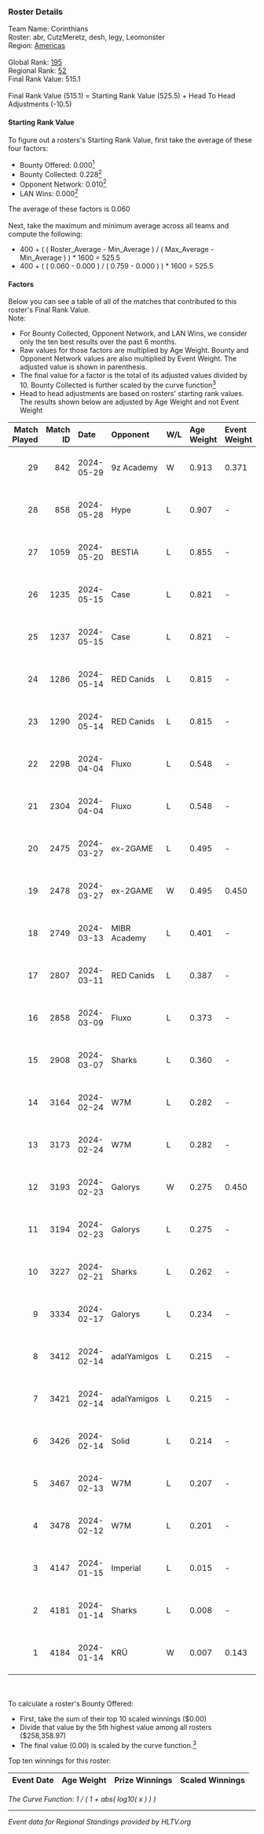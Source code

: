 ### Roster Details<br />
Team Name: Corinthians<br />
Roster: abr, CutzMeretz, desh, legy, Leomonster<br />
Region: [Americas]( ../standings_americas.md)<br />
<br />
Global Rank: [195](../standings_global.md)<br />
Regional Rank: [52]( ../standings_americas.md)<br />
Final Rank Value:  515.1<br />
<br />
Final Rank Value (515.1) = Starting Rank Value (525.5) + Head To Head Adjustments (-10.5)<br />

#### Starting Rank Value<br />
To figure out a rosters's Starting Rank Value, first take the average of these four factors:<br />
- Bounty Offered: 0.000[<sup>1</sup>](#table2)
- Bounty Collected: 0.228[<sup>2</sup>](#table1)
- Opponent Network: 0.010[<sup>2</sup>](#table1)
- LAN Wins: 0.000[<sup>2</sup>](#table1)

The average of these factors is 0.060<br />
<br />
Next, take the maximum and minimum average across all teams and compute the following:<br />
- 400 + ( ( Roster_Average - Min_Average ) / ( Max_Average - Min_Average ) ) * 1600 = 525.5
- 400 + ( ( 0.060 - 0.000 ) / ( 0.759 - 0.000 ) ) * 1600 = 525.5


#### Factors<br />
Below you can see a table of all of the matches that contributed to this roster's Final Rank Value.<br />
Note:<br />

- For Bounty Collected, Opponent Network, and LAN Wins, we consider only the ten best results over the past 6 months.
- Raw values for those factors are multiplied by Age Weight. Bounty and Opponent Network values are also multiplied by Event Weight. The adjusted value is shown in parenthesis.
- The final value for a factor is the total of its adjusted values divided by 10. Bounty Collected is further scaled by the curve function[<sup>3</sup>](#curveFunction)
- Head to head adjustments are based on rosters' starting rank values. The results shown below are adjusted by Age Weight and not Event Weight
<span id="table1"></span><br />


| Match Played | Match ID | Date       | Opponent     | W/L | Age Weight | Event Weight | Bounty Collected | Opponent Network | LAN Wins  | H2H Adj. | Roster                                     |
| -: | -: | :- | :- | :- | :- | :- | :- | :- | :- | -: | :- |
|           29 |      842 | 2024-05-29 | 9z Academy   | W   | 0.913      | 0.371        | 0.000 (0.000)    | 0.038 (0.013)    | 0 (0.000) |     9.78 | abr, CutzMeretz, desh, legy, Leomonster    |
|           28 |      858 | 2024-05-28 | Hype         | L   | 0.907      | -            | -                | -                | -         |    -4.17 | abr, CutzMeretz, desh, legy, Leomonster    |
|           27 |     1059 | 2024-05-20 | BESTIA       | L   | 0.855      | -            | -                | -                | -         |    -1.68 | abr, CutzMeretz, desh, legy, Leomonster    |
|           26 |     1235 | 2024-05-15 | Case         | L   | 0.821      | -            | -                | -                | -         |    -3.19 | abr, CutzMeretz, desh, legy, Leomonster    |
|           25 |     1237 | 2024-05-15 | Case         | L   | 0.821      | -            | -                | -                | -         |    -3.29 | abr, CutzMeretz, desh, legy, Leomonster    |
|           24 |     1286 | 2024-05-14 | RED Canids   | L   | 0.815      | -            | -                | -                | -         |    -0.67 | abr, CutzMeretz, desh, legy, Leomonster    |
|           23 |     1290 | 2024-05-14 | RED Canids   | L   | 0.815      | -            | -                | -                | -         |    -0.67 | abr, CutzMeretz, desh, legy, Leomonster    |
|           22 |     2298 | 2024-04-04 | Fluxo        | L   | 0.548      | -            | -                | -                | -         |    -0.73 | abr, CutzMeretz, desh, legy, Leomonster    |
|           21 |     2304 | 2024-04-04 | Fluxo        | L   | 0.548      | -            | -                | -                | -         |    -0.73 | abr, CutzMeretz, desh, legy, Leomonster    |
|           20 |     2475 | 2024-03-27 | ex-2GAME     | L   | 0.495      | -            | -                | -                | -         |    -3.93 | abr, CutzMeretz, desh, legy, Leomonster    |
|           19 |     2478 | 2024-03-27 | ex-2GAME     | W   | 0.495      | 0.450        | 0.003 (0.001)    | 0.124 (0.028)    | 0 (0.000) |    11.92 | abr, CutzMeretz, desh, legy, Leomonster    |
|           18 |     2749 | 2024-03-13 | MIBR Academy | L   | 0.401      | -            | -                | -                | -         |    -6.19 | abr, CutzMeretz, desh, legy, Leomonster    |
|           17 |     2807 | 2024-03-11 | RED Canids   | L   | 0.387      | -            | -                | -                | -         |    -0.32 | abr, CutzMeretz, desh, legy, Leomonster    |
|           16 |     2858 | 2024-03-09 | Fluxo        | L   | 0.373      | -            | -                | -                | -         |    -0.51 | abr, CutzMeretz, desh, legy, Leomonster    |
|           15 |     2908 | 2024-03-07 | Sharks       | L   | 0.360      | -            | -                | -                | -         |    -0.72 | abr, CutzMeretz, desh, legy, Leomonster    |
|           14 |     3164 | 2024-02-24 | W7M          | L   | 0.282      | -            | -                | -                | -         |    -1.45 | abr, CutzMeretz, desh, legy, Leomonster    |
|           13 |     3173 | 2024-02-24 | W7M          | L   | 0.282      | -            | -                | -                | -         |    -1.47 | abr, CutzMeretz, desh, legy, Leomonster    |
|           12 |     3193 | 2024-02-23 | Galorys      | W   | 0.275      | 0.450        | 0.026 (0.003)    | 0.519 (0.064)    | 0 (0.000) |     7.61 | abr, CutzMeretz, desh, legy, Leomonster    |
|           11 |     3194 | 2024-02-23 | Galorys      | L   | 0.275      | -            | -                | -                | -         |    -1.05 | abr, CutzMeretz, desh, legy, Leomonster    |
|           10 |     3227 | 2024-02-21 | Sharks       | L   | 0.262      | -            | -                | -                | -         |    -0.55 | abr, CutzMeretz, desh, legy, Leomonster    |
|            9 |     3334 | 2024-02-17 | Galorys      | L   | 0.234      | -            | -                | -                | -         |    -0.87 | abr, CutzMeretz, desh, legy, Leomonster    |
|            8 |     3412 | 2024-02-14 | adalYamigos  | L   | 0.215      | -            | -                | -                | -         |    -2.43 | abr, CutzMeretz, desh, legy, Leomonster    |
|            7 |     3421 | 2024-02-14 | adalYamigos  | L   | 0.215      | -            | -                | -                | -         |    -2.47 | abr, CutzMeretz, desh, legy, Leomonster    |
|            6 |     3426 | 2024-02-14 | Solid        | L   | 0.214      | -            | -                | -                | -         |    -0.70 | abr, CutzMeretz, desh, legy, Leomonster    |
|            5 |     3467 | 2024-02-13 | W7M          | L   | 0.207      | -            | -                | -                | -         |    -1.10 | abr, CutzMeretz, desh, legy, Leomonster    |
|            4 |     3478 | 2024-02-12 | W7M          | L   | 0.201      | -            | -                | -                | -         |    -1.08 | abr, CutzMeretz, desh, legy, Leomonster    |
|            3 |     4147 | 2024-01-15 | Imperial     | L   | 0.015      | -            | -                | -                | -         |    -0.00 | abr, Alisson, CutzMeretz, desh, Leomonster |
|            2 |     4181 | 2024-01-14 | Sharks       | L   | 0.008      | -            | -                | -                | -         |    -0.02 | abr, Alisson, CutzMeretz, desh, Leomonster |
|            1 |     4184 | 2024-01-14 | KRÜ          | W   | 0.007      | 0.143        | 0.025 (0.000)    | 0.235 (0.000)    | 0 (0.000) |     0.20 | abr, Alisson, CutzMeretz, desh, Leomonster |

<br />
<span id="table2"></span><br />
To calculate a roster's Bounty Offered:<br />

- First, take the sum of their top 10 scaled winnings ($0.00)
- Divide that value by the 5th highest value among all rosters ($258,358.97)
- The final value (0.00) is scaled by the curve function.[<sup>3</sup>](#curveFunction)

Top ten winnings for this roster:<br />

| Event Date | Age Weight | Prize Winnings | Scaled Winnings |
| :- | -: | :- | :- |


<span id="curveFunction"></span>_The Curve Function: 1 / ( 1 + abs( log10( x ) ) )_<br />

---
_Event data for Regional Standings provided by HLTV.org_<br />
